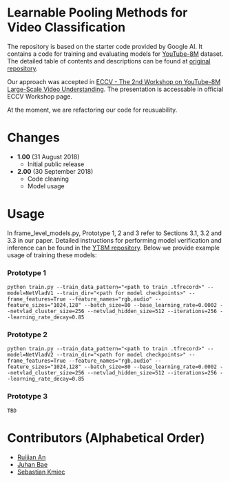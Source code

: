 # Learnable Pooling Methods for Video Classification
The repository is based on the starter code provided by Google AI. It contains a code for training and evaluating models for [YouTube-8M](https://research.google.com/youtube8m/) dataset. The detailed table of contents and descriptions can be found at [original repository](https://github.com/google/youtube-8m).

Our approach was accepted in [ECCV - The 2nd Workshop on YouTube-8M Large-Scale Video Understanding](https://research.google.com/youtube8m/workshop2018/index.html). The presentation is accessable in official ECCV Workshop page.

At the moment, we are refactoring our code for reusuability.

# Changes
- **1.00** (31 August 2018)
    - Initial public release
- **2.00** (30 September 2018)
    - Code cleaning
    - Model usage
    
# Usage
In frame_level_models.py, Prototype 1, 2 and 3 refer to Sections 3.1, 3.2 and 3.3 in our paper. Detailed instructions for performing model verification and inference can be found in the [YT8M repository](https://github.com/google/youtube-8m). Below we provide example usage of training these models:

### Prototype 1
```
python train.py --train_data_pattern="<path to train .tfrecord>" --model=NetVladV1 --train_dir="<path for model checkpoints>" --frame_features=True --feature_names="rgb,audio" --feature_sizes="1024,128" --batch_size=80 --base_learning_rate=0.0002 --netvlad_cluster_size=256 --netvlad_hidden_size=512 --iterations=256 --learning_rate_decay=0.85
```
### Prototype 2
```
python train.py --train_data_pattern="<path to train .tfrecord>" --model=NetVladV2 --train_dir="<path for model checkpoints>" --frame_features=True --feature_names="rgb,audio" --feature_sizes="1024,128" --batch_size=80 --base_learning_rate=0.0002 --netvlad_cluster_size=256 --netvlad_hidden_size=512 --iterations=256 --learning_rate_decay=0.85
```
### Prototype 3
```
TBD
```

# Contributors (Alphabetical Order)
- [Ruijian An](https://github.com/RuijianSZ)
- [Juhan Bae](https://github.com/pomonam)
- [Sebastian Kmiec](https://github.com/sebastiankmiec)

